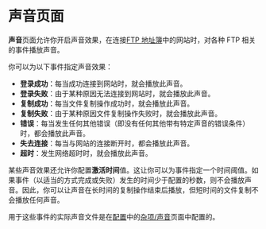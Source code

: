 # 声音页面

**声音**页面允许你开启声音效果，在连接[FTP 地址簿]()中的网站时，对各种 FTP 相关的事件播放声音。

你可以为以下事件指定声音效果：

- **登录成功**：每当成功连接到网站时，就会播放此声音。
- **登录失败**：由于某种原因无法连接到网站时，就会播放此声音。
- **复制成功**：每当文件复制操作成功时，就会播放此声音。
- **复制失败**：由于某种原因文件复制操作失败时，就会播放此声音。
- **错误**：每当发生任何其他错误（即没有任何其他带有特定声音的错误条件）时，都会播放此声音。
- **失去连接**：每当与网站的连接断开时，都会播放此声音。
- **超时**：发生网络超时时，就会播放此声音。

某些声音效果还允许你配置**激活时间**值。这让你可以为事件指定一个时间阈值。如果事件（以适当的方式完成或失败）发生的时间少于配置的秒数，则不会播放声音。因此，你可以让声音在长时间的复制操作结束后播放，但短时间的文件复制不会播放任何声音。

用于这些事件的实际声音文件是在[配置](/Manual/preferences/README.zh.md)中的[杂项/声音](/Manual/preferences/preferences_categories/miscellaneous/sounds.zh.md)页面中配置的。